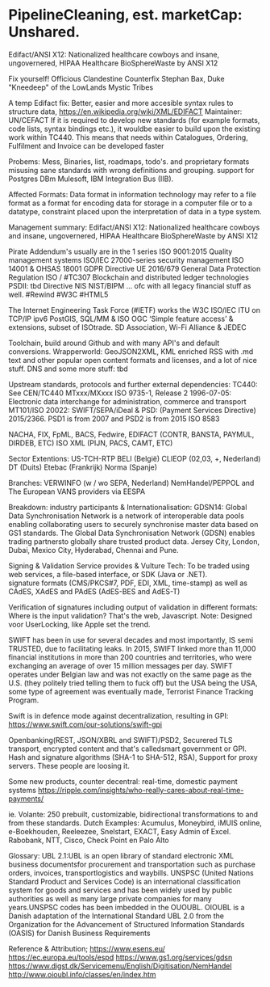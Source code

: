 # PipelineCleaning, est. marketCap: Unshared.
Edifact/ANSI X12: Nationalized healthcare cowboys and insane, ungovernered, HIPAA Healthcare BioSphereWaste by ANSI X12

Fix yourself! Officious Clandestine Counterfix
Stephan Bax, Duke "Kneedeep" of the LowLands Mystic Tribes

A temp Edifact fix: Better, easier and more accesible syntax rules to structure data,  https://en.wikipedia.org/wiki/XML/EDIFACT
Maintainer: UN/CEFACT
If it is required to develop new standards (for example formats, code lists, syntax bindings etc.), it wouldbe easier to build upon the existing work within TC440. This means that needs within Catalogues, Ordering, Fulfilment and Invoice can be developed faster

Probems: 
Mess, Binaries, list, roadmaps, todo's. and proprietary formats misusing sane standards with wrong definitions and grouping. support for Postgres DBm Mulesoft, IBM Integration Bus (IIB).

Affected Formats: 
Data format in information technology may refer to a file format as a format for encoding data for storage in a computer file or to a datatype, constraint placed upon the interpretation of data in a type system.

Management summary:
Edifact/ANSI X12: Nationalized healthcare cowboys and insane, ungovernered, HIPAA Healthcare BioSphereWaste by ANSI X12

Pirate Addendum's usually are in the 1 series
ISO 9001:2015 Quality management systems
ISO/IEC 27000-series security management
ISO 14001 & OHSAS 18001
GDPR Directive UE 2016/679 General Data Protection Regulation
ISO / #TC307 Blockchain and distributed ledger technologies
PSDII: tbd
Directive NIS
NIST/BIPM
...
ofc with all legacy financial stuff as well. #Rewind #W3C #HTML5

The Internet Engineering Task Force (#IETF) works the W3C ISO/IEC ITU on TCP/IP ipv6
PostGIS, SQL/MM & ISO OGC ‘Simple feature access’ & extensions, subset of ISOtrade.
SD Association, Wi-Fi Alliance & JEDEC

Toolchain, build around Github and with many API's and default conversions.
Wrapperworld: GeoJSON2XML, KML enriched RSS with .md text and other popular open content formats and licenses, and a lot of nice stuff.
DNS and some more stuff: tbd


Upstream standards, protocols and further external dependencies: 
TC440: See CEN/TC440
MTxxx/MXxxx
ISO 9735-1, Release 2 1996-07-05: Electronic data interchange for administration, commerce and transport
MT101/ISO 20022: SWIFT/SEPA/iDeal & PSD: (Payment Services Directive) 2015/2366. PSD1 is from 2007 and PSD2 is from 2015
ISO 8583

NACHA, FIX, FpML, BACS, Fedwire, 
EDIFACT (CONTR, BANSTA, PAYMUL, DIRDEB, ETC)
ISO XML (PIJN, PACS, CAMT, ETC)

Sector Extentions:
US-TCH-RTP
BELI (België)
CLIEOP (02,03, +, Nederland)
DT (Duits)
Etebac (Frankrijk)
Norma (Spanje)

Branches:
VERWINFO (w / wo SEPA, Nederland) 
NemHandel/PEPPOL and The European VANS providers via EESPA

Breakdown:
industry participants & Internationalisation: GDSN14: Global Data Synchronisation Network is a network of interoperable data pools enabling collaborating users to securely synchronise master data based on GS1 standards. The Global Data Synchronisation Network (GDSN) enables trading partnersto globally share trusted product data. Jersey City, London, Dubai, Mexico City, Hyderabad, Chennai and Pune.

Signing & Validation Service provides & Vulture Tech: To be traded using web services, a file-based interface, or SDK (Java or .NET).  
signature formats (CMS/PKCS#7, PDF, EDI, XML, time-stamp) as well as CAdES, XAdES and PAdES (AdES-BES and AdES-T) 

Verification of signatures including output of validation in different formats: Where is the input validation? That's the web, Javascript.
Note: Designed voor UserLocking, like Apple set the trend. 

SWIFT has been in use for several decades and most importantly, IS semi TRUSTED, due to facilitating leaks.
In 2015, SWIFT linked more than 11,000 financial institutions in more than 200 countries and territories, who were exchanging an average of over 15 million messages per day. SWIFT operates under Belgian law and was not exactly on the same page as the U.S. (they politely tried telling them to fuck off) but the USA being the USA, some type of agreement was eventually made, Terrorist Finance Tracking Program.

Swift is in defence mode against decentralization, resulting in GPI: 
https://www.swift.com/our-solutions/swift-gpi

Openbanking(REST, JSON/XBRL and SWIFT)/PSD2, Securered TLS transport, encrypted content and that's calledsmart government or GPI. Hash and signature algorithms (SHA-1 to SHA-512, RSA), Support for proxy servers. These people are loosing it.

Some new products, counter decentral: real-time, domestic payment systems
https://ripple.com/insights/who-really-cares-about-real-time-payments/

ie. Volante: 250 prebuilt, customizable, bidirectional transformations to and from these standards.
Dutch Examples: Acumulus, Moneybird, iMUIS online, e-Boekhouden, Reeleezee, Snelstart, EXACT, Easy Admin of Excel. 
Rabobank, NTT, Cisco, Check Point en Palo Alto

Glossary:
UBL 2.1:UBL is an open library of standard electronic XML business documentsfor procurement and transportation such as purchase orders, invoices, transportlogistics and waybills.
UNSPSC (United Nations Standard Product and Services Code) is an international classification system for goods and services and has been widely used by public authorities as well as many large private companies for many years.UNSPSC codes has been imbedded in the OUOUBL. OIOUBL is a Danish adaptation of the International Standard UBL 2.0 from the Organization for the Advancement of Structured Information Standards (OASIS) for Danish Business Requirements

Reference & Attribution;
https://www.esens.eu/
https://ec.europa.eu/tools/espd
https://www.gs1.org/services/gdsn
https://www.digst.dk/Servicemenu/English/Digitisation/NemHandel
http://www.oioubl.info/classes/en/index.htm
